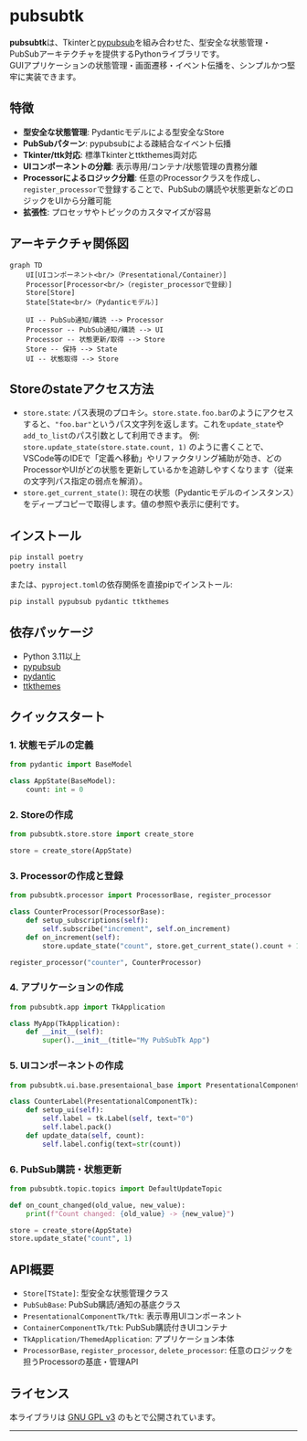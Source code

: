 # pubsubtk

**pubsubtk**は、Tkinterと[pypubsub](https://github.com/schollii/pypubsub)を組み合わせた、型安全な状態管理・PubSubアーキテクチャを提供するPythonライブラリです。  
GUIアプリケーションの状態管理・画面遷移・イベント伝播を、シンプルかつ堅牢に実装できます。

## 特徴

- **型安全な状態管理**: Pydanticモデルによる型安全なStore
- **PubSubパターン**: pypubsubによる疎結合なイベント伝播
- **Tkinter/ttk対応**: 標準Tkinterとttkthemes両対応
- **UIコンポーネントの分離**: 表示専用/コンテナ/状態管理の責務分離
- **Processorによるロジック分離**: 任意のProcessorクラスを作成し、`register_processor`で登録することで、PubSubの購読や状態更新などのロジックをUIから分離可能
- **拡張性**: プロセッサやトピックのカスタマイズが容易

## アーキテクチャ関係図

```mermaid
graph TD
    UI[UIコンポーネント<br/>（Presentational/Container）]
    Processor[Processor<br/>（register_processorで登録）]
    Store[Store]
    State[State<br/>（Pydanticモデル）]

    UI -- PubSub通知/購読 --> Processor
    Processor -- PubSub通知/購読 --> UI
    Processor -- 状態更新/取得 --> Store
    Store -- 保持 --> State
    UI -- 状態取得 --> Store
```

## Storeのstateアクセス方法

- `store.state`: パス表現のプロキシ。`store.state.foo.bar`のようにアクセスすると、`"foo.bar"`というパス文字列を返します。これを`update_state`や`add_to_list`のパス引数として利用できます。
  例: `store.update_state(store.state.count, 1)` のように書くことで、VSCode等のIDEで「定義へ移動」やリファクタリング補助が効き、どのProcessorやUIがどの状態を更新しているかを追跡しやすくなります（従来の文字列パス指定の弱点を解消）。
- `store.get_current_state()`: 現在の状態（Pydanticモデルのインスタンス）をディープコピーで取得します。値の参照や表示に便利です。

## インストール

```sh
pip install poetry
poetry install
```

または、`pyproject.toml`の依存関係を直接pipでインストール:

```sh
pip install pypubsub pydantic ttkthemes
```

## 依存パッケージ

- Python 3.11以上
- [pypubsub](https://pypi.org/project/PyPubSub/)
- [pydantic](https://pydantic-docs.helpmanual.io/)
- [ttkthemes](https://github.com/RedFantom/ttkthemes)

## クイックスタート

### 1. 状態モデルの定義

```python
from pydantic import BaseModel

class AppState(BaseModel):
    count: int = 0
```

### 2. Storeの作成

```python
from pubsubtk.store.store import create_store

store = create_store(AppState)
```

### 3. Processorの作成と登録

```python
from pubsubtk.processor import ProcessorBase, register_processor

class CounterProcessor(ProcessorBase):
    def setup_subscriptions(self):
        self.subscribe("increment", self.on_increment)
    def on_increment(self):
        store.update_state("count", store.get_current_state().count + 1)

register_processor("counter", CounterProcessor)
```

### 4. アプリケーションの作成

```python
from pubsubtk.app import TkApplication

class MyApp(TkApplication):
    def __init__(self):
        super().__init__(title="My PubSubTk App")
```

### 5. UIコンポーネントの作成

```python
from pubsubtk.ui.base.presentaional_base import PresentationalComponentTk

class CounterLabel(PresentationalComponentTk):
    def setup_ui(self):
        self.label = tk.Label(self, text="0")
        self.label.pack()
    def update_data(self, count):
        self.label.config(text=str(count))
```

### 6. PubSub購読・状態更新

```python
from pubsubtk.topic.topics import DefaultUpdateTopic

def on_count_changed(old_value, new_value):
    print(f"Count changed: {old_value} -> {new_value}")

store = create_store(AppState)
store.update_state("count", 1)
```

## API概要

- `Store[TState]`: 型安全な状態管理クラス
- `PubSubBase`: PubSub購読/通知の基底クラス
- `PresentationalComponentTk/Ttk`: 表示専用UIコンポーネント
- `ContainerComponentTk/Ttk`: PubSub購読付きUIコンテナ
- `TkApplication/ThemedApplication`: アプリケーション本体
- `ProcessorBase`, `register_processor`, `delete_processor`: 任意のロジックを担うProcessorの基底・管理API

## ライセンス

本ライブラリは [GNU GPL v3](LICENSE) のもとで公開されています。

---

